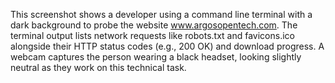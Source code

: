 This screenshot shows a developer using a command line terminal with a dark background to probe the website www.argosopentech.com. The terminal output lists network requests like robots.txt and favicons.ico alongside their HTTP status codes (e.g., 200 OK) and download progress. A webcam captures the person wearing a black headset, looking slightly neutral as they work on this technical task.